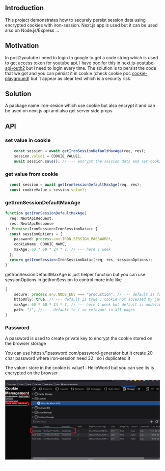 <h2>Introduction</h2>
This project demonstrates how to securely persist session data using encrypted cookies with iron-session. Next.js app is used but it can be used also on Node.js/Express ...

<h2>Motivation</h2>
In post2youtube i need to login to google to get a code string which is used to get access token for youtube api. I have poc for this in <a href='https://github.com/NathanKr/next.js-youtube-api-outh2'>next.js-youtube-api-outh2</a> but i need to login every time. The solution is to persist the code that we got and you can persist it in cookie (check cookie poc <a href='https://github.com/NathanKr/cookie-playground'>cookie-playground</a>) but it appear as clear text which is a security risk. 

<h2>Solution</h2>
A package name iron-sesion which use cookie but also encrypt it and can be used on next.js api and also get server side props

<h2>API</h2>

<h3>set value in cookie</h3>

```ts
    const session = await getIronSessionDefaultMaxAge(req, res);
    session.value1 = COOKIE_VALUE1;
    await session.save(); // --- encrypt the session data and set cookie
```

<h3>get value from cookie</h3>

```ts
  const session = await getIronSessionDefaultMaxAge(req, res);
  const cookieValue = session.value1;

```

<h3>getIronSessionDefaultMaxAge</h3>


```ts
function getIronSessionDefaultMaxAge(
  req: NextApiRequest,
  res: NextApiResponse
): Promise<IronSession<IronSessionData>> {
  const sessionOptions = {
    password: process.env.IRON_SESSION_PASSWORD!,
    cookieName: COOKIE_NAME,
    maxAge: 60 * 60 * 24 * 7, // --- here 1 week
  };
  return getIronSession<IronSessionData>(req, res, sessionOptions);
}
```
getIronSessionDefaultMaxAge is just helper function but you can use sessionOptions in getIronSession to control more info like 

```ts
{
    secure: process.env.NODE_ENV === "production", // --- default is false so can be used in http and https
    httpOnly: true, // --- default is true , cookie not accessed by javascript code on the browser
    maxAge: 60 * 60 * 24 * 7, // --- here 1 week but default is undefined so cookie delete when browser close
    path: "/", // --- default to / so relevant to all pages
}
```

<h3>Password</h3>
<p> A password is used to create private key to encrypt the cookie stored on the browser storage</p>

<p>You can use https://1password.com/password-generator but it create 20 char password where iron-session need 32 , so i duplicated it</p>

<p>The value i store in the cookie is value1 : HelloWorld but you can see its is encrypted on the browser</p>

<img src='./figs/cookie-encrypyted-by-iron-session.png'>